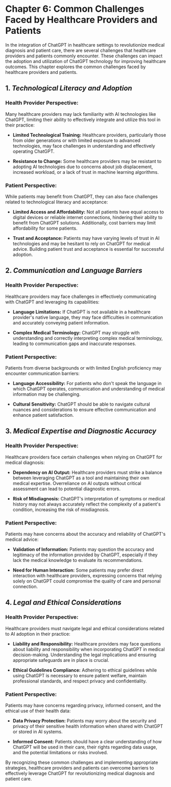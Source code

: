 Chapter 6: Common Challenges Faced by Healthcare Providers and Patients
=======================================================================

In the integration of ChatGPT in healthcare settings to revolutionize medical diagnosis and patient care, there are several challenges that healthcare providers and patients commonly encounter. These challenges can impact the adoption and utilization of ChatGPT technology for improving healthcare outcomes. This chapter explores the common challenges faced by healthcare providers and patients.

**1. *Technological Literacy and Adoption***
--------------------------------------------

### Health Provider Perspective:

Many healthcare providers may lack familiarity with AI technologies like ChatGPT, limiting their ability to effectively integrate and utilize this tool in their practice:

* **Limited Technological Training:** Healthcare providers, particularly those from older generations or with limited exposure to advanced technologies, may face challenges in understanding and effectively operating ChatGPT.

* **Resistance to Change:** Some healthcare providers may be resistant to adopting AI technologies due to concerns about job displacement, increased workload, or a lack of trust in machine learning algorithms.

### Patient Perspective:

While patients may benefit from ChatGPT, they can also face challenges related to technological literacy and acceptance:

* **Limited Access and Affordability:** Not all patients have equal access to digital devices or reliable internet connections, hindering their ability to benefit from ChatGPT solutions. Additionally, cost barriers may limit affordability for some patients.

* **Trust and Acceptance:** Patients may have varying levels of trust in AI technologies and may be hesitant to rely on ChatGPT for medical advice. Building patient trust and acceptance is essential for successful adoption.

**2. *Communication and Language Barriers***
--------------------------------------------

### Health Provider Perspective:

Healthcare providers may face challenges in effectively communicating with ChatGPT and leveraging its capabilities:

* **Language Limitations:** If ChatGPT is not available in a healthcare provider's native language, they may face difficulties in communication and accurately conveying patient information.

* **Complex Medical Terminology:** ChatGPT may struggle with understanding and correctly interpreting complex medical terminology, leading to communication gaps and inaccurate responses.

### Patient Perspective:

Patients from diverse backgrounds or with limited English proficiency may encounter communication barriers:

* **Language Accessibility:** For patients who don't speak the language in which ChatGPT operates, communication and understanding of medical information may be challenging.

* **Cultural Sensitivity:** ChatGPT should be able to navigate cultural nuances and considerations to ensure effective communication and enhance patient satisfaction.

**3. *Medical Expertise and Diagnostic Accuracy***
--------------------------------------------------

### Health Provider Perspective:

Healthcare providers face certain challenges when relying on ChatGPT for medical diagnosis:

* **Dependency on AI Output:** Healthcare providers must strike a balance between leveraging ChatGPT as a tool and maintaining their own medical expertise. Overreliance on AI outputs without critical assessment can lead to potential diagnostic errors.

* **Risk of Misdiagnosis:** ChatGPT's interpretation of symptoms or medical history may not always accurately reflect the complexity of a patient's condition, increasing the risk of misdiagnosis.

### Patient Perspective:

Patients may have concerns about the accuracy and reliability of ChatGPT's medical advice:

* **Validation of Information:** Patients may question the accuracy and legitimacy of the information provided by ChatGPT, especially if they lack the medical knowledge to evaluate its recommendations.

* **Need for Human Interaction:** Some patients may prefer direct interaction with healthcare providers, expressing concerns that relying solely on ChatGPT could compromise the quality of care and personal connection.

**4. *Legal and Ethical Considerations***
-----------------------------------------

### Health Provider Perspective:

Healthcare providers must navigate legal and ethical considerations related to AI adoption in their practice:

* **Liability and Responsibility:** Healthcare providers may face questions about liability and responsibility when incorporating ChatGPT in medical decision-making. Understanding the legal implications and ensuring appropriate safeguards are in place is crucial.

* **Ethical Guidelines Compliance:** Adhering to ethical guidelines while using ChatGPT is necessary to ensure patient welfare, maintain professional standards, and respect privacy and confidentiality.

### Patient Perspective:

Patients may have concerns regarding privacy, informed consent, and the ethical use of their health data:

* **Data Privacy Protection:** Patients may worry about the security and privacy of their sensitive health information when shared with ChatGPT or stored in AI systems.

* **Informed Consent:** Patients should have a clear understanding of how ChatGPT will be used in their care, their rights regarding data usage, and the potential limitations or risks involved.

By recognizing these common challenges and implementing appropriate strategies, healthcare providers and patients can overcome barriers to effectively leverage ChatGPT for revolutionizing medical diagnosis and patient care.
